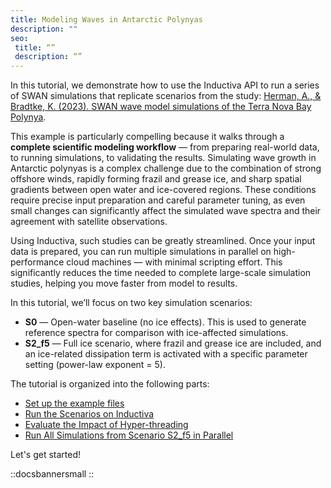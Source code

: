 ```yaml
---
title: Modeling Waves in Antarctic Polynyas
description: ""
seo:
 title: “”
 description: “”
---
```


In this tutorial, we demonstrate how to use the Inductiva API to run a series of SWAN simulations that replicate scenarios from the study: [Herman, A., & Bradtke, K. (2023). SWAN wave model simulations of the Terra Nova Bay Polynya](https://zenodo.org/records/8308164).

This example is particularly compelling because it walks through a **complete scientific modeling workflow** — from preparing real-world data, to running simulations, to validating the results. Simulating wave growth in Antarctic polynyas is a complex challenge due to the combination of strong offshore winds, rapidly forming frazil and grease ice, and sharp spatial gradients between open water and ice-covered regions. These conditions require precise input preparation and careful parameter tuning, as even small changes can significantly affect the simulated wave spectra and their agreement with satellite observations.

Using Inductiva, such studies can be greatly streamlined. Once your input data is prepared, you can run multiple simulations in parallel on high-performance cloud machines — with minimal scripting effort. This significantly reduces the time needed to complete large-scale simulation studies, helping you move faster from model to results.

In this tutorial, we’ll focus on two key simulation scenarios:
- **S0** — Open-water baseline (no ice effects). This is used to generate reference spectra for comparison with ice-affected simulations.
- **S2_f5** — Full ice scenario, where frazil and grease ice are included, and an ice-related dissipation term is activated with a specific parameter setting (power-law exponent = 5).

The tutorial is organized into the following parts:
- [Set up the example files](/guides/swan/tutorials/modeling-waves-in-polynyas/section1)
- [Run the Scenarios on Inductiva](/guides/swan/tutorials/modeling-waves-in-polynyas/section2)
- [Evaluate the Impact of Hyper-threading](/guides/swan/tutorials/modeling-waves-in-polynyas/section3)
- [Run All Simulations from Scenario S2_f5 in Parallel](/guides/swan/tutorials/modeling-waves-in-polynyas/section4)

Let's get started!

::docsbannersmall
::
